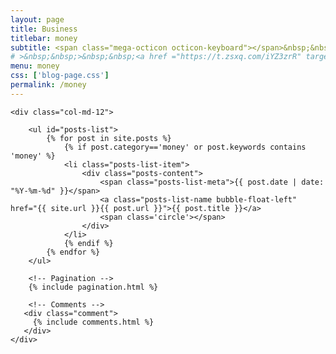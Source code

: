 ```yaml
---
layout: page
title: Business
titlebar: money
subtitle: <span class="mega-octicon octicon-keyboard"></span>&nbsp;&nbsp;Investment, Banking, Finance and case study.
# >&nbsp;&nbsp;>&nbsp;&nbsp;<a href ="https://t.zsxq.com/iYZ3zrR" target="_blank" ><font color="#EB9439">点我直达</font></a>
menu: money
css: ['blog-page.css']
permalink: /money
---
```


<div class="row">

    <div class="col-md-12">

        <ul id="posts-list">
            {% for post in site.posts %}
                {% if post.category=='money' or post.keywords contains 'money' %}
                <li class="posts-list-item">
                    <div class="posts-content">
                        <span class="posts-list-meta">{{ post.date | date: "%Y-%m-%d" }}</span>
                        <a class="posts-list-name bubble-float-left" href="{{ site.url }}{{ post.url }}">{{ post.title }}</a>
                        <span class='circle'></span>
                    </div>
                </li>
                {% endif %}
            {% endfor %}
        </ul> 

        <!-- Pagination -->
        {% include pagination.html %}

        <!-- Comments -->
       <div class="comment">
         {% include comments.html %}
       </div>
    </div>

</div>
<script>
    $(document).ready(function(){

        // Enable bootstrap tooltip
        $("body").tooltip({ selector: '[data-toggle=tooltip]' });

    });
</script>

